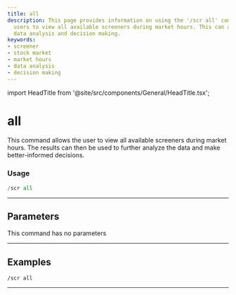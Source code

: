```yaml
---
title: all
description: This page provides information on using the '/scr all' command that allows
  users to view all available screeners during market hours. This can aid in better
  data analysis and decision making.
keywords:
- screener
- stock market
- market hours
- data analysis
- decision making
---
```


import HeadTitle from '@site/src/components/General/HeadTitle.tsx';

<HeadTitle title="all - Screeners - Discord - Reference | OpenBB Bot Docs" />

# all

This command allows the user to view all available screeners during market hours. The results can then be used to further analyze the data and make better-informed decisions.

### Usage

```python wordwrap
/scr all
```

---

## Parameters

This command has no parameters



---

## Examples

```
/scr all
```
---
